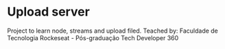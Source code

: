 # Upload server

Project to learn node, streams and upload filed.
Teached by: Faculdade de Tecnologia Rockeseat - Pós-graduação Tech Developer 360
